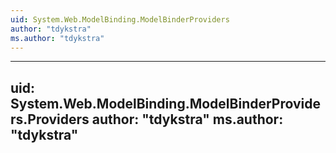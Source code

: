 ```yaml
---
uid: System.Web.ModelBinding.ModelBinderProviders
author: "tdykstra"
ms.author: "tdykstra"
---
```


---
uid: System.Web.ModelBinding.ModelBinderProviders.Providers
author: "tdykstra"
ms.author: "tdykstra"
---
